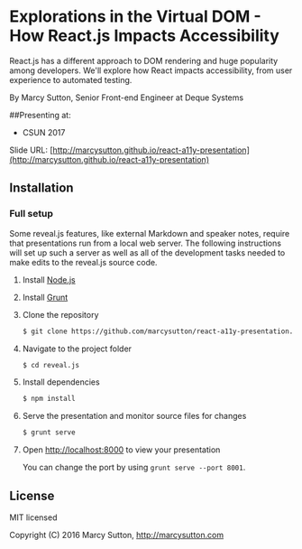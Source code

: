 # Explorations in the Virtual DOM - How React.js Impacts Accessibility

React.js has a different approach to DOM rendering and huge popularity among developers. We'll explore how React impacts accessibility, from user experience to automated testing.

By Marcy Sutton, Senior Front-end Engineer at Deque Systems

##Presenting at:
- CSUN 2017

Slide URL: [http://marcysutton.github.io/react-a11y-presentation](http://marcysutton.github.io/react-a11y-presentation)

## Installation

### Full setup

Some reveal.js features, like external Markdown and speaker notes, require that presentations run from a local web server. The following instructions will set up such a server as well as all of the development tasks needed to make edits to the reveal.js source code.

1. Install [Node.js](http://nodejs.org/)

2. Install [Grunt](http://gruntjs.com/getting-started#installing-the-cli)

4. Clone the repository
   ```sh
   $ git clone https://github.com/marcysutton/react-a11y-presentation.git
   ```

5. Navigate to the project folder
   ```sh
   $ cd reveal.js
   ```

6. Install dependencies
   ```sh
   $ npm install
   ```

7. Serve the presentation and monitor source files for changes
   ```sh
   $ grunt serve
   ```

8. Open <http://localhost:8000> to view your presentation

   You can change the port by using `grunt serve --port 8001`.

## License

MIT licensed

Copyright (C) 2016 Marcy Sutton, http://marcysutton.com
